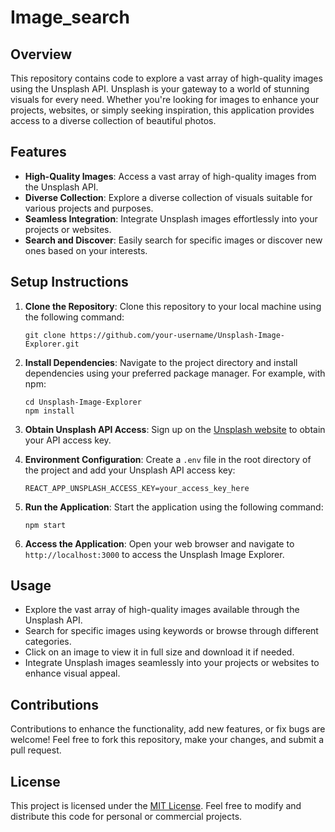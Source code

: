 # Image_search

## Overview

This repository contains code to explore a vast array of high-quality images using the Unsplash API. Unsplash is your gateway to a world of stunning visuals for every need. Whether you're looking for images to enhance your projects, websites, or simply seeking inspiration, this application provides access to a diverse collection of beautiful photos.

## Features

- **High-Quality Images**: Access a vast array of high-quality images from the Unsplash API.
- **Diverse Collection**: Explore a diverse collection of visuals suitable for various projects and purposes.
- **Seamless Integration**: Integrate Unsplash images effortlessly into your projects or websites.
- **Search and Discover**: Easily search for specific images or discover new ones based on your interests.

## Setup Instructions

1. **Clone the Repository**: Clone this repository to your local machine using the following command:
   ```
   git clone https://github.com/your-username/Unsplash-Image-Explorer.git
   ```

2. **Install Dependencies**: Navigate to the project directory and install dependencies using your preferred package manager. For example, with npm:
   ```
   cd Unsplash-Image-Explorer
   npm install
   ```

3. **Obtain Unsplash API Access**: Sign up on the [Unsplash website](https://unsplash.com/developers) to obtain your API access key.

4. **Environment Configuration**: Create a `.env` file in the root directory of the project and add your Unsplash API access key:
   ```
   REACT_APP_UNSPLASH_ACCESS_KEY=your_access_key_here
   ```

5. **Run the Application**: Start the application using the following command:
   ```
   npm start
   ```

6. **Access the Application**: Open your web browser and navigate to `http://localhost:3000` to access the Unsplash Image Explorer.

## Usage

- Explore the vast array of high-quality images available through the Unsplash API.
- Search for specific images using keywords or browse through different categories.
- Click on an image to view it in full size and download it if needed.
- Integrate Unsplash images seamlessly into your projects or websites to enhance visual appeal.

## Contributions

Contributions to enhance the functionality, add new features, or fix bugs are welcome! Feel free to fork this repository, make your changes, and submit a pull request.

## License

This project is licensed under the [MIT License](LICENSE). Feel free to modify and distribute this code for personal or commercial projects.
